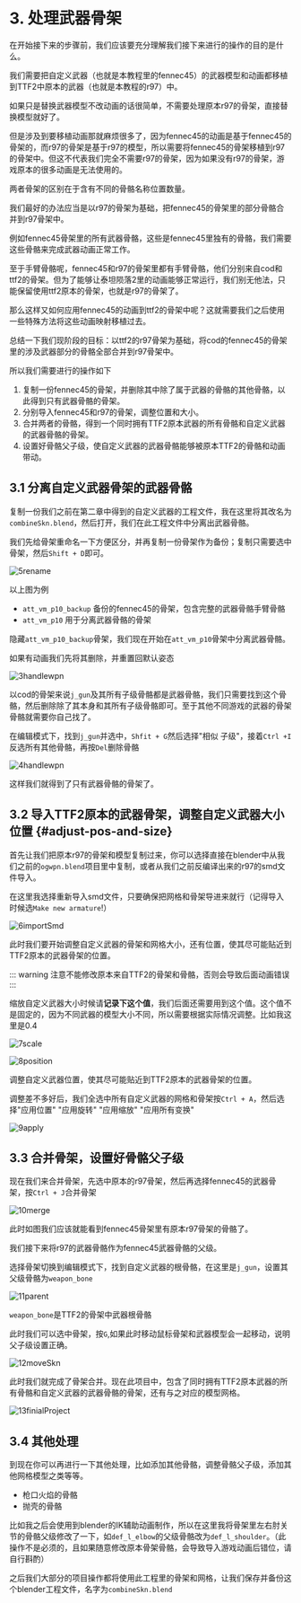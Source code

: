 # 3. 处理武器骨架
 
在开始接下来的步骤前，我们应该要充分理解我们接下来进行的操作的目的是什么。

我们需要把自定义武器（也就是本教程里的fennec45）的武器模型和动画都移植到TTF2中原本的武器（也就是本教程的r97）中。

如果只是替换武器模型不改动画的话很简单，不需要处理原本r97的骨架，直接替换模型就好了。

但是涉及到要移植动画那就麻烦很多了，因为fennec45的动画是基于fennec45的骨架的，而r97的骨架是基于r97的模型，所以需要将fennec45的骨架移植到r97的骨架中。但这不代表我们完全不需要r97的骨架，因为如果没有r97的骨架，游戏原本的很多动画是无法使用的。

两者骨架的区别在于含有不同的骨骼名称位置数量。

我们最好的办法应当是以r97的骨架为基础，把fennec45的骨架里的部分骨骼合并到r97骨架中。

例如fennec45骨架里的所有武器骨骼，这些是fennec45里独有的骨骼，我们需要这些骨骼来完成武器动画正常工作。

至于手臂骨骼呢，fennec45和r97的骨架里都有手臂骨骼，他们分别来自cod和ttf2的骨架。但为了能够让泰坦陨落2里的动画能够正常运行，我们别无他法，只能保留使用ttf2原本的骨架，也就是r97的骨架了。

那么这样又如何应用fennec45的动画到ttf2的骨架中呢？这就需要我们之后使用一些特殊方法将这些动画映射移植过去。

总结一下我们现阶段的目标：以ttf2的r97骨架为基础，将cod的fennec45的骨架里的涉及武器部分的骨骼全部合并到r97骨架中。

所以我们需要进行的操作如下

1. 复制一份fennec45的骨架，并删除其中除了属于武器的骨骼的其他骨骼，以此得到只有武器骨骼的骨架。
2. 分别导入fennec45和r97的骨架，调整位置和大小。
3. 合并两者的骨骼，得到一个同时拥有TTF2原本武器的所有骨骼和自定义武器的武器骨骼的骨架。
4. 设置好骨骼父子级，使自定义武器的武器骨骼能够被原本TTF2的骨骼和动画带动。


## 3.1 分离自定义武器骨架的武器骨骼

复制一份我们之前在第二章中得到的自定义武器的工程文件，我在这里将其改名为`combineSkn.blend`，然后打开，我们在此工程文件中分离出武器骨骼。

我们先给骨架重命名一下方便区分，并再复制一份骨架作为备份；复制只需要选中骨架，然后`Shift + D`即可。

![5rename](./img/3/5sknRename.png)

以上图为例

- `att_vm_p10_backup` 备份的fennec45的骨架，包含完整的武器骨骼手臂骨骼
- `att_vm_p10` 用于分离武器骨骼的骨架

隐藏`att_vm_p10_backup`骨架，我们现在开始在`att_vm_p10`骨架中分离武器骨骼。

如果有动画我们先将其删除，并重置回默认姿态

![3handlewpn](./img/3/3handlewpn.png)

以cod的骨架来说`j_gun`及其所有子级骨骼都是武器骨骼，我们只需要找到这个骨骼，然后删除除了其本身和其所有子级骨骼即可。至于其他不同游戏的武器的骨架骨骼就需要你自己找了。

在编辑模式下，找到`j_gun`并选中，`Shfit + G`然后选择"相似 子级"，接着`Ctrl +I`反选所有其他骨骼，再按`Del`删除骨骼

![4handlewpn](./img/3/4handlewpn1.png)

这样我们就得到了只有武器骨骼的骨架了。





## 3.2 导入TTF2原本的武器骨架，调整自定义武器大小位置 {#adjust-pos-and-size}

<!-- 让我们新建一个Blender工程文件，起名为`combineSkn.blend`,同样放到我们之前的`blendProject`文件夹下面。 -->

首先让我们把原本r97的骨架和模型复制过来，你可以选择直接在blender中从我们之前的`ogwpn.blend`项目里中复制，或者从我们之前反编译出来的r97的smd文件导入。

在这里我选择重新导入smd文件，只要确保把网格和骨架导进来就行（记得导入时候选`Make new armature`!）

![6importSmd](./img/3/6importSmd.png)


此时我们要开始调整自定义武器的骨架和网格大小，还有位置，使其尽可能贴近到TTF2原本的武器骨架的位置。

::: warning
注意不能修改原本来自TTF2的骨架和骨骼，否则会导致后面动画错误
:::

缩放自定义武器大小时候请**记录下这个值**，我们后面还需要用到这个值。这个值不是固定的，因为不同武器的模型大小不同，所以需要根据实际情况调整。比如我这里是0.4

![7scale](./img/3/7scaleSize.png)

![8position](./img/3/8position.png)

调整自定义武器位置，使其尽可能贴近到TTF2原本的武器骨架的位置。

调整差不多好后，我们全选中所有自定义武器的网格和骨架按`Ctrl + A`，然后选择"应用位置" "应用旋转" "应用缩放" "应用所有变换"

![9apply](./img/3/9apply.png)


## 3.3 合并骨架，设置好骨骼父子级

现在我们来合并骨架，先选中原本的r97骨架，然后再选择fennec45的武器骨架，按`Ctrl + J`合并骨架

![10merge](./img/3/10merge.png)

此时如图我们应该就能看到fennec45骨架里有原本r97骨架的骨骼了。

我们接下来将r97的武器骨骼作为fennec45武器骨骼的父级。

选择骨架切换到编辑模式下，找到自定义武器的根骨骼，在这里是`j_gun`，设置其父级骨骼为`weapon_bone`

![11parent](./img/3/11parentbone.png)

`weapon_bone`是TTF2的骨架中武器根骨骼

此时我们可以选中骨架，按`G`,如果此时移动鼠标骨架和武器模型会一起移动，说明父子级设置正确。

![12moveSkn](./img/3/12moveSkn.gif)

此时我们就完成了骨架合并。现在此项目中，包含了同时拥有TTF2原本武器的所有骨骼和自定义武器的武器骨骼的骨架，还有与之对应的模型网格。

![13finialProject](./img/3/13finialProject.png)

## 3.4 其他处理

到现在你可以再进行一下其他处理，比如添加其他骨骼，调整骨骼父子级，添加其他网格模型之类等等。

- 枪口火焰的骨骼
- 抛壳的骨骼

比如我之后会使用到blender的IK辅助动画制作，所以在这里我将骨架里左右肘关节的骨骼父级修改了一下，如`def_l_elbow`的父级骨骼改为`def_l_shoulder`。（此操作不是必须的，且如果随意修改原本骨架骨骼，会导致导入游戏动画后错位，请自行斟酌）

之后我们大部分的项目操作都将使用此工程里的骨架和网格，让我们保存并备份这个blender工程文件，名字为`combineSkn.blend`










